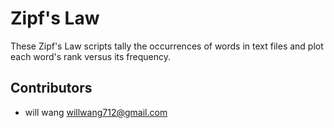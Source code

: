 # Zipf's Law

These Zipf's Law scripts tally the occurrences of words in text
files and plot each word's rank versus its frequency.

## Contributors
- will wang <willwang712@gmail.com>
